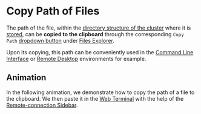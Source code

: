 # Copy Path of Files

The path of the file, within the [directory structure of the cluster](../../infrastructure/clusters/directories.md) where it is [stored](../../infrastructure/storage.md), can be **copied to the clipboard** through the corresponding `Copy Path` [dropdown button](../../entities-general/ui/explorer.md#actions-dropdown) <i class="zmdi zmdi-copy zmdi-hc-border"></i> under [Files Explorer](../ui/explorer.md).

Upon its copying, this path can be conveniently used in the [Command Line Interface](../../cli/overview.md) or [Remote Desktop](../../remote-connection/remote-desktop.md) environments for example.

## Animation

In the following animation, we demonstrate how to copy the path of a file to the clipboard. We then paste it in the [Web Terminal](../../remote-connection/web-terminal.md) with the help of the [Remote-connection Sidebar](../../remote-connection/actions/sidebar.md). 

<img data-gifffer="/images/copy-path.gif">
